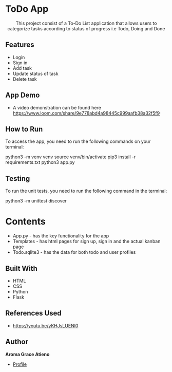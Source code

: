 # ToDo App

<p align="center">This project consist of a To-Do List application that allows users to categorize tasks according to status of progress i.e Todo, Doing and Done</p>

## Features
- Login
- Sign in
- Add task
- Update status of task
- Delete task

## App Demo
- A video demonstration can be found here https://www.loom.com/share/9e778abd4a98445c999aafb38a32f5f9

## How to Run
To access the app, you need to run the following commands on your terminal:

python3 -m venv venv
source venv/bin/activate
pip3 install -r requirements.txt
python3 app.py

## Testing
To run the unit tests, you need to run the following command in the terminal:

python3 -m unittest discover

# Contents
- App.py - has the key functionality for the app
- Templates - has html pages for sign up, sign in and the actual kanban page
- Todo.sqlite3 - has the data for both todo and user profiles

## Built With
- HTML
- CSS
- Python
- Flask

## References Used
- https://youtu.be/yKHJsLUENl0

## Author

**Aroma Grace Atieno**

- [Profile](https://github.com/Aromzyy)


